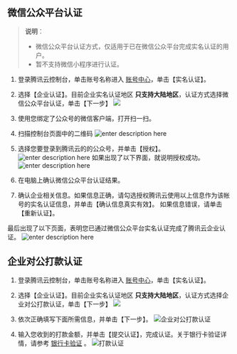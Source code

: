 ## 微信公众平台认证
>**说明**：
>- 微信公众平台认证方式，仅适用于已在微信公众平台完成实名认证的用户。
>- 暂不支持微信小程序进行认证。

1. 登录腾讯云控制台，单击账号名称进入 [账号中心](https://console.cloud.tencent.com/developer)，单击【实名认证】。

2. 选择【企业认证】。目前企业实名认证地区 **只支持大陆地区**，认证方式选择微信公众平台认证，单击【下一步】
![](https:https://mc.qcloudimg.com/static/img/66551853d9f9c19f1b2733b1dc0baf47/image.png)
3. 使用您绑定了公众号的微信客户端，打开扫一扫。

4. 扫描控制台页面中的二维码
![enter description here][3]
5. 选择您要登录到腾讯云的的公众号，并单击【授权】。
![enter description here][4]
如果出现了以下界面，就说明授权成功。
![enter description here][5]
6. 在电脑上确认微信公众平台认证结果。

7. 确认企业相关信息。如果信息正确，请勾选授权腾讯云使用以上信息作为该帐号的实名认证信息，并单击【确认信息真实有效】。
   如果信息错误，请单击【重新认证】。

最后出现了以下页面，表明您已通过微信公众平台实名认证完成了腾讯云企业认证。
![enter description here][8]

  [1]: https://mc.qcloudimg.com/static/img/4ec7c450edb1ad4c3728289b1c3a2fac/Step1.png
  [2]: https://mc.qcloudimg.com/static/img/db96dab81ea00394de4ef2c89bbff5f5/step2.1.png
  [3]: https://mc.qcloudimg.com/static/img/ddd5b507f9c4280d54ef74cd2fac4eee/step2.2.png
  [4]: https://mc.qcloudimg.com/static/img/9d7d8182b7facd0df6fd28cd1597ce58/step2.3.png
  [5]: https://mc.qcloudimg.com/static/img/f922081ddb134fe4858b8ada75ed50f3/step2.4.png
  [6]: https://mc.qcloudimg.com/static/img/6a0c0dc6cbbd0a66b89a944e56351378/3-1.png
  [7]: https://mc.qcloudimg.com/static/img/f28781dfeb7bdde7427f0995456128a2/3-2.png
  [8]: https://mc.qcloudimg.com/static/img/3d93ee998f9b3d8e969b2b9f288da0a1/3-3.png
## 企业对公打款认证
1. 登录腾讯云控制台，单击账号名称进入 [账号中心](https://console.cloud.tencent.com/developer)，单击【实名认证】。

2. 选择【企业认证】。目前企业实名认证地区 **只支持大陆地区**，认证方式选择企业对公打款认证，单击【下一步】
![](https:https://mc.qcloudimg.com/static/img/66551853d9f9c19f1b2733b1dc0baf47/image.png)
3. 依次正确填写下面所需信息，并单击【下一步】。
![企业对公打款认证](https://mc.qcloudimg.com/static/img/9630c985e1587760d6b6f15f5ab7a7a8/image.png)
4. 输入您收到的打款金额，并单击【提交认证】，完成认证。关于银行卡验证详情，请参考 [银行卡验证](/document/product/378/3631) 。
![打款认证](https://mc.qcloudimg.com/static/img/5529b0af22fa50ef78faf58c5aa93961/image.png)
